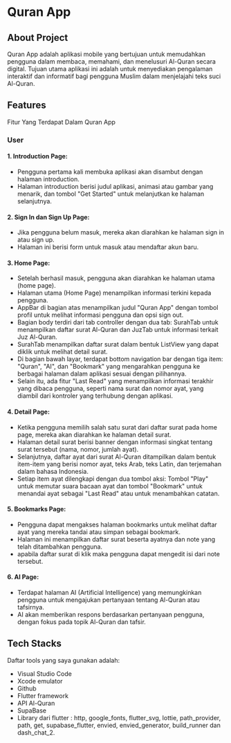 # Quran App

## About Project
Quran App adalah aplikasi mobile yang bertujuan untuk memudahkan pengguna dalam membaca, memahami, dan menelusuri Al-Quran secara digital. Tujuan utama aplikasi ini adalah untuk menyediakan pengalaman interaktif dan informatif bagi pengguna Muslim dalam menjelajahi teks suci Al-Quran.

## Features
Fitur Yang Terdapat Dalam Quran App

### User
#### 1. Introduction Page:
- Pengguna pertama kali membuka aplikasi akan disambut dengan halaman introduction.
- Halaman introduction berisi judul aplikasi, animasi atau gambar yang menarik, dan tombol "Get Started" untuk melanjutkan ke halaman selanjutnya.

#### 2. Sign In dan Sign Up Page:
- Jika pengguna belum masuk, mereka akan diarahkan ke halaman sign in atau sign up.
- Halaman ini berisi form untuk masuk atau mendaftar akun baru.

#### 3. Home Page:
- Setelah berhasil masuk, pengguna akan diarahkan ke halaman utama (home page).
- Halaman utama (Home Page) menampilkan informasi terkini kepada pengguna. 
- AppBar di bagian atas menampilkan judul "Quran App" dengan tombol profil untuk melihat informasi pengguna dan opsi sign out. 
- Bagian body terdiri dari tab controller dengan dua tab: SurahTab untuk menampilkan daftar surat Al-Quran dan JuzTab untuk informasi terkait Juz Al-Quran. 
- SurahTab menampilkan daftar surat dalam bentuk ListView yang dapat diklik untuk melihat detail surat. 
- Di bagian bawah layar, terdapat bottom navigation bar dengan tiga item: "Quran", "AI", dan "Bookmark" yang mengarahkan pengguna ke berbagai halaman dalam aplikasi sesuai dengan pilihannya. 
- Selain itu, ada fitur "Last Read" yang menampilkan informasi terakhir yang dibaca pengguna, seperti nama surat dan nomor ayat, yang diambil dari kontroler yang terhubung dengan aplikasi.

#### 4. Detail Page:
- Ketika pengguna memilih salah satu surat dari daftar surat pada home page, mereka akan diarahkan ke halaman detail surat.
- Halaman detail surat berisi banner dengan informasi singkat tentang surat tersebut (nama, nomor, jumlah ayat).
- Selanjutnya, daftar ayat dari surat Al-Quran ditampilkan dalam bentuk item-item yang berisi nomor ayat, teks Arab, teks Latin, dan terjemahan dalam bahasa Indonesia. 
- Setiap item ayat dilengkapi dengan dua tombol aksi: Tombol "Play" untuk memutar suara bacaan ayat dan tombol "Bookmark" untuk menandai ayat sebagai "Last Read" atau untuk menambahkan catatan.

#### 5. Bookmarks Page:
- Pengguna dapat mengakses halaman bookmarks untuk melihat daftar ayat yang mereka tandai atau simpan sebagai bookmark.
- Halaman ini menampilkan daftar surat beserta ayatnya dan note yang telah ditambahkan pengguna.
- apabila daftar surat di klik maka pengguna dapat mengedit isi dari note tersebut.

#### 6. AI Page:
- Terdapat halaman AI (Artificial Intelligence) yang memungkinkan pengguna untuk mengajukan pertanyaan tentang Al-Quran atau tafsirnya.
- AI akan memberikan respons berdasarkan pertanyaan pengguna, dengan fokus pada topik Al-Quran dan tafsir.


## Tech Stacks
Daftar tools yang saya gunakan adalah:
- Visual Studio Code
- Xcode emulator
- Github
- Flutter framework
- API Al-Quran
- SupaBase
- Library dari flutter : http, google_fonts, flutter_svg, lottie, path_provider, path, get, supabase_flutter, envied, envied_generator, build_runner dan dash_chat_2.